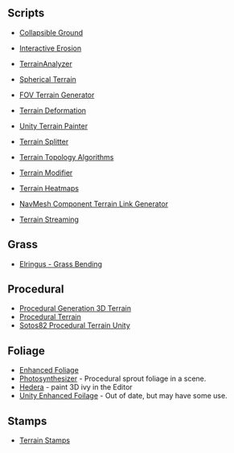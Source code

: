 ## Scripts
* [Collapsible Ground](https://github.com/MaxwellGengYF/Unity-Collapsible-Ground)

* [Interactive Erosion](https://github.com/Scrawk/Interactive-Erosion)

* [TerrainAnalyzer](https://github.com/superjamesmccafferty/TerrainAnalyzer)
* [Spherical Terrain](https://github.com/tjbaron/UnityTerrain)
* [FOV Terrain Generator](https://github.com/ScienceExp/Unity-FOV-Terrain-Generator)
* [Terrain Deformation](https://armedunity.com/topic/5-unity3d-terrain-deformation-real-time/)

* [Unity Terrain Painter](https://github.com/drParadox312/Unity-TerrainPainter)
* [Terrain Splitter](https://github.com/ExpressoBits/STerrainSplit)

* [Terrain Topology Algorithms](https://github.com/Scrawk/Terrain-Topology-Algorithms)

* [Terrain Modifier](https://github.com/mogoson/TerrainModifier)
* [Terrain Heatmaps](https://github.com/EdwardAndrew/UnityTerrainHeatmaps)
* [NavMesh Component Terrain Link Generator](https://github.com/Fove/NavMeshComponentTerrainLinkGenerator)
* [Terrain Streaming](https://github.com/ferdbold/unity-terrain-streaming)
## Grass
* [Elringus - Grass Bending](https://github.com/Elringus/GrassBending)
## Procedural
* [Procedural Generation 3D Terrain](https://github.com/killicolin/Procedural-Generation-3D-Terrain-Unity-)
* [Procedural Terrain](https://github.com/Daniel466/Procedural-Terrain-Generation-with-Unity)
* [Sotos82 Procedural Terrain Unity](https://github.com/sotos82/ProceduralTerrainUnity)

## Foliage
* [Enhanced Foliage](https://github.com/marmitaTH/unity-enhanced-foliage)
* [Photosynthesizer](https://github.com/alexismorin/Photosynthesizer) - Procedural sprout foliage in a scene.
* [Hedera](https://github.com/radiatoryang/hedera) - paint 3D ivy in the Editor
* [Unity Enhanced Foilage](https://github.com/marmitoTH/unity-enhanced-foliage) - Out of date, but may have some use.

## Stamps
* [Terrain Stamps](https://github.com/Roland09/Terrain-Stamps)
